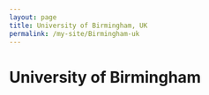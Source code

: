 ```yaml
---
layout: page
title: University of Birmingham, UK
permalink: /my-site/Birmingham-uk
---
```

# University of Birmingham
